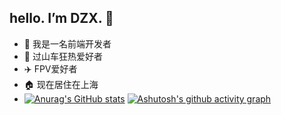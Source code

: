 ## hello. I’m DZX.  👋
* 👀 我是一名前端开发者 
* 🎢 过山车狂热爱好者 
* ✈️  FPV爱好者 
* 🏠 现在居住在上海
* [![Anurag's GitHub stats](https://github-readme-stats.vercel.app/api?username=SK-Luffa)](https://github.com/anuraghazra/github-readme-stats)
[![Ashutosh's github activity graph](https://activity-graph.herokuapp.com/graph?username=Ashutosh00710&theme=dracula)](https://github.com/ashutosh00710/github-readme-activity-graph)
